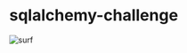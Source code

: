 # sqlalchemy-challenge
![surf](https://media.istockphoto.com/id/1007173876/vector/welcome-hawaiian-surfing.jpg?s=612x612&w=0&k=20&c=Hh8HTYNa8obaiveVRS2J3QKJticOuxpom5qW5o0usHE=)

